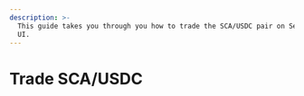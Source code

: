 ```yaml
---
description: >-
  This guide takes you through you how to trade the SCA/USDC pair on Serum DEX
  UI.
---
```


# Trade SCA/USDC

